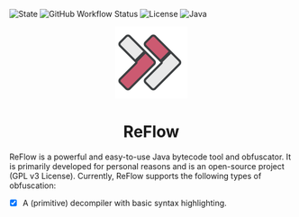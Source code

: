 ![State](https://img.shields.io/badge/State-ALPHA-red?style=for-the-badge)
![GitHub Workflow Status](https://img.shields.io/github/actions/workflow/status/PolYRocketMatt/delegate/build_deploy.yml?color=68AD63&style=for-the-badge)
![License](https://img.shields.io/badge/License-GPLv3-%2368AD63?style=for-the-badge)
![Java](https://img.shields.io/badge/Java-17-%233e7fa8?logo=java&style=for-the-badge)

<p align="center">
    <img width="128" height="128" src="img/flow_dark.png" />
</p>

<h1 align="center">ReFlow</h1>

ReFlow is a powerful and easy-to-use Java bytecode tool and obfuscator. It is primarily developed for personal
reasons and is an open-source project (GPL v3 License). Currently, ReFlow supports the following
types of obfuscation:

-   [x] A (primitive) decompiler with basic syntax highlighting.
